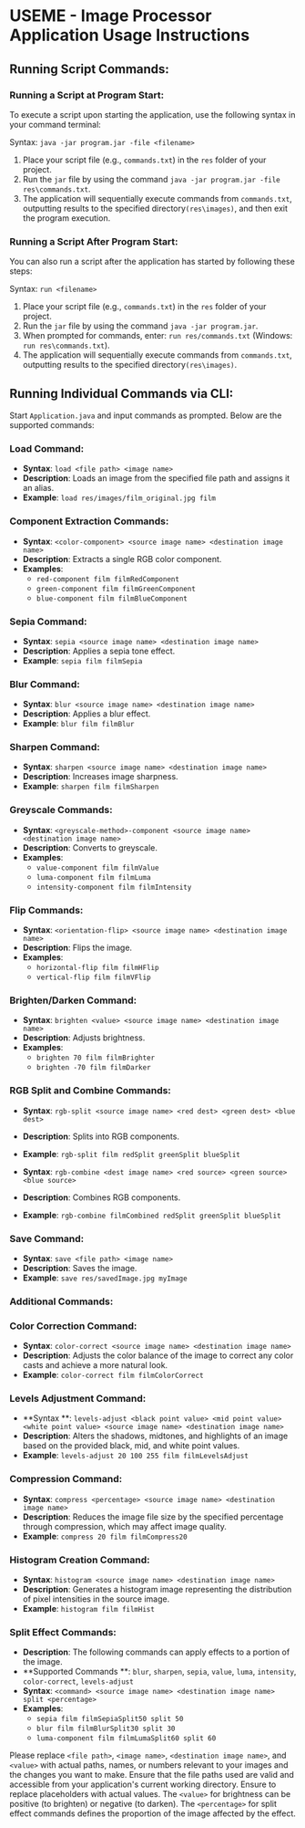 # USEME - Image Processor Application Usage Instructions

## Running Script Commands:

### Running a Script at Program Start:

To execute a script upon starting the application, use the following syntax in your command
terminal:

Syntax: `java -jar program.jar -file <filename>`

1. Place your script file (e.g., `commands.txt`) in the `res` folder of your project.
2. Run the `jar` file by using the command `java -jar program.jar -file res\commands.txt`.
3. The application will sequentially execute commands from `commands.txt`, outputting results to the
   specified directory`(res\images)`, and then exit the program execution.

### Running a Script After Program Start:

You can also run a script after the application has started by following these steps:

Syntax: `run <filename>`

1. Place your script file (e.g., `commands.txt`) in the `res` folder of your project.
2. Run the `jar` file by using the command `java -jar program.jar`.
3. When prompted for commands, enter: `run res/commands.txt` (Windows: `run res\commands.txt`).
4. The application will sequentially execute commands from `commands.txt`, outputting results to the
   specified directory`(res\images)`.

## Running Individual Commands via CLI:

Start `Application.java` and input commands as prompted. Below are the supported commands:

### Load Command:

- **Syntax**: `load <file path> <image name>`
- **Description**: Loads an image from the specified file path and assigns it an alias.
- **Example**: `load res/images/film_original.jpg film`

### Component Extraction Commands:

- **Syntax**: `<color-component> <source image name> <destination image name>`
- **Description**: Extracts a single RGB color component.
- **Examples**:
    - `red-component film filmRedComponent`
    - `green-component film filmGreenComponent`
    - `blue-component film filmBlueComponent`

### Sepia Command:

- **Syntax**: `sepia <source image name> <destination image name>`
- **Description**: Applies a sepia tone effect.
- **Example**: `sepia film filmSepia`

### Blur Command:

- **Syntax**: `blur <source image name> <destination image name>`
- **Description**: Applies a blur effect.
- **Example**: `blur film filmBlur`

### Sharpen Command:

- **Syntax**: `sharpen <source image name> <destination image name>`
- **Description**: Increases image sharpness.
- **Example**: `sharpen film filmSharpen`

### Greyscale Commands:

- **Syntax**: `<greyscale-method>-component <source image name> <destination image name>`
- **Description**: Converts to greyscale.
- **Examples**:
    - `value-component film filmValue`
    - `luma-component film filmLuma`
    - `intensity-component film filmIntensity`

### Flip Commands:

- **Syntax**: `<orientation-flip> <source image name> <destination image name>`
- **Description**: Flips the image.
- **Examples**:
    - `horizontal-flip film filmHFlip`
    - `vertical-flip film filmVFlip`

### Brighten/Darken Command:

- **Syntax**: `brighten <value> <source image name> <destination image name>`
- **Description**: Adjusts brightness.
- **Examples**:
    - `brighten 70 film filmBrighter`
    - `brighten -70 film filmDarker`

### RGB Split and Combine Commands:

- **Syntax**: `rgb-split <source image name> <red dest> <green dest> <blue dest>`
- **Description**: Splits into RGB components.
- **Example**: `rgb-split film redSplit greenSplit blueSplit`

- **Syntax**: `rgb-combine <dest image name> <red source> <green source> <blue source>`
- **Description**: Combines RGB components.
- **Example**: `rgb-combine filmCombined redSplit greenSplit blueSplit`

### Save Command:

- **Syntax**: `save <file path> <image name>`
- **Description**: Saves the image.
- **Example**: `save res/savedImage.jpg myImage`

### Additional Commands:

### Color Correction Command:

- **Syntax**: `color-correct <source image name> <destination image name>`
- **Description**: Adjusts the color balance of the image to correct any color casts and achieve a
  more natural look.
- **Example**: `color-correct film filmColorCorrect`

### Levels Adjustment Command:

- **Syntax
  **: `levels-adjust <black point value> <mid point value> <white point value> <source image name> <destination image name>`
- **Description**: Alters the shadows, midtones, and highlights of an image based on the provided
  black, mid, and white point values.
- **Example**: `levels-adjust 20 100 255 film filmLevelsAdjust`

### Compression Command:

- **Syntax**: `compress <percentage> <source image name> <destination image name>`
- **Description**: Reduces the image file size by the specified percentage through compression,
  which may affect image quality.
- **Example**: `compress 20 film filmCompress20`

### Histogram Creation Command:

- **Syntax**: `histogram <source image name> <destination image name>`
- **Description**: Generates a histogram image representing the distribution of pixel intensities in
  the source image.
- **Example**: `histogram film filmHist`

### Split Effect Commands:

- **Description**: The following commands can apply effects to a portion of the image.
- **Supported Commands
  **: `blur`, `sharpen`, `sepia`, `value`, `luma`, `intensity`, `color-correct`, `levels-adjust`
- **Syntax**: `<command> <source image name> <destination image name> split <percentage>`
- **Examples**:
    - `sepia film filmSepiaSplit50 split 50`
    - `blur film filmBlurSplit30 split 30`
    - `luma-component film filmLumaSplit60 split 60`

Please replace `<file path>`, `<image name>`, `<destination image name>`, and `<value>` with actual
paths, names, or numbers relevant to your images and the changes you want to make. Ensure that the
file paths used are valid and accessible from your application's current working directory.
Ensure to replace placeholders with actual values. The `<value>` for brightness can be positive (to
brighten) or negative (to darken). The `<percentage>` for split effect commands defines the
proportion of the image affected by the effect.
